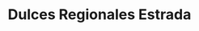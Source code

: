 ---
title: "Dulces Regionales Estrada"
url: /toluca-de-lerdo/dulces-regionales-estrada/
shop: confitería
---
